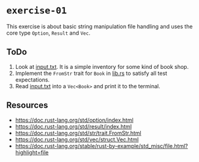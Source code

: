 # `exercise-01`
This exercise is about basic string manipulation file handling and uses the core type `Option`, `Result` and `Vec`.

## ToDo
1. Look at [input.txt](input.txt). It is a simple inventory for some kind of book shop.
2. Implement the `FromStr` trait for `Book` in [lib.rs](src/lib.rs) to satisfy all test expectations.
3. Read [input.txt](input.txt) into a `Vec<Book>` and print it to the terminal.

## Resources
- https://doc.rust-lang.org/std/option/index.html
- https://doc.rust-lang.org/std/result/index.html
- https://doc.rust-lang.org/std/str/trait.FromStr.html
- https://doc.rust-lang.org/std/vec/struct.Vec.html
- https://doc.rust-lang.org/stable/rust-by-example/std_misc/file.html?highlight=file
